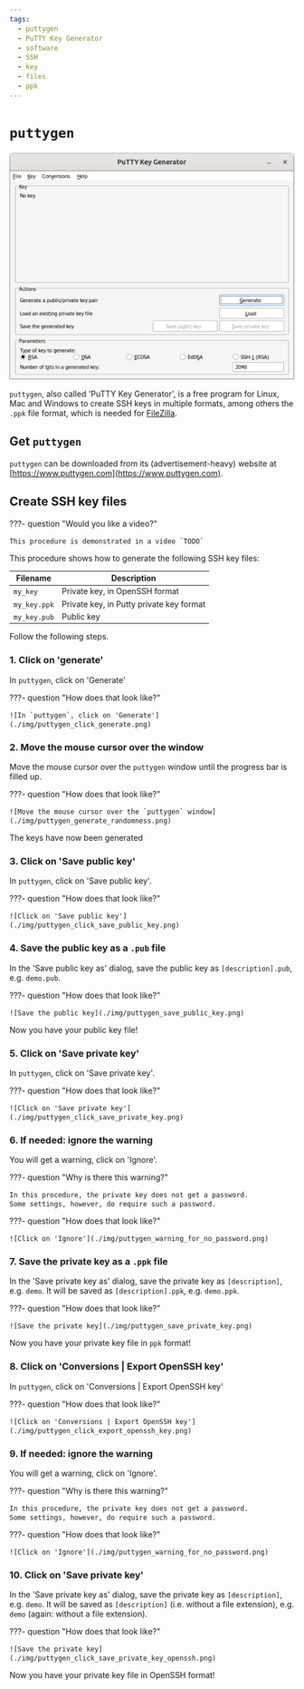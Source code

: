 ```yaml
---
tags:
  - puttygen
  - PuTTY Key Generator
  - software
  - SSH 
  - key
  - files
  - ppk
---
```


# `puttygen`

![`puttygen`](./img/puttygen.png)

`puttygen`, also called 'PuTTY Key Generator', is a free program
for Linux, Mac and Windows to create SSH keys in multiple formats,
among others the `.ppk` file format, which is needed for
[FileZilla](filezilla.md).

## Get `puttygen`

`puttygen` can be downloaded from its (advertisement-heavy)
website at [https://www.puttygen.com](https://www.puttygen.com).

## Create SSH key files

???- question "Would you like a video?"

    This procedure is demonstrated in a video `TODO`

This procedure shows how to generate the following SSH key files:

Filename    |Description
------------|----------------------
`my_key`    |Private key, in OpenSSH format
`my_key.ppk`|Private key, in Putty private key format
`my_key.pub`|Public key

Follow the following steps.

### 1. Click on 'generate'

In `puttygen`, click on 'Generate'

???- question "How does that look like?"

    ![In `puttygen`, click on 'Generate'](./img/puttygen_click_generate.png)

### 2. Move the mouse cursor over the window

Move the mouse cursor over the `puttygen` window
until the progress bar is filled up.

???- question "How does that look like?"

    ![Move the mouse cursor over the `puttygen` window](./img/puttygen_generate_randomness.png)

The keys have now been generated

### 3. Click on 'Save public key'

In `puttygen`, click on 'Save public key'.

???- question "How does that look like?"

    ![Click on 'Save public key'](./img/puttygen_click_save_public_key.png)

### 4. Save the public key as a `.pub` file

In the 'Save public key as' dialog, save the public key
as `[description].pub`, e.g. `demo.pub`.

???- question "How does that look like?"

    ![Save the public key](./img/puttygen_save_public_key.png)

Now you have your public key file!

### 5. Click on 'Save private key'

In `puttygen`, click on 'Save private key'.

???- question "How does that look like?"

    ![Click on 'Save private key'](./img/puttygen_click_save_private_key.png)

### 6. If needed: ignore the warning

You will get a warning, click on 'Ignore'.

???- question "Why is there this warning?"

    In this procedure, the private key does not get a password.
    Some settings, however, do require such a password.

???- question "How does that look like?"

    ![Click on 'Ignore'](./img/puttygen_warning_for_no_password.png)

### 7. Save the private key as a `.ppk` file

In the 'Save private key as' dialog, save the private key
as `[description]`, e.g. `demo`. It will be saved as
`[description].ppk`, e.g. `demo.ppk`.

???- question "How does that look like?"

    ![Save the private key](./img/puttygen_save_private_key.png)

Now you have your private key file in `ppk` format!

### 8. Click on 'Conversions | Export OpenSSH key'

In `puttygen`, click on 'Conversions | Export OpenSSH key'

???- question "How does that look like?"

    ![Click on 'Conversions | Export OpenSSH key'](./img/puttygen_click_export_openssh_key.png)

### 9. If needed: ignore the warning

You will get a warning, click on 'Ignore'.

???- question "Why is there this warning?"

    In this procedure, the private key does not get a password.
    Some settings, however, do require such a password.

???- question "How does that look like?"

    ![Click on 'Ignore'](./img/puttygen_warning_for_no_password.png)

### 10. Click on 'Save private key'

In the 'Save private key as' dialog, save the private key
as `[description]`, e.g. `demo`. It will be saved as
`[description]` (i.e. without a file extension), e.g. `demo`
(again: without a file extension).

???- question "How does that look like?"

    ![Save the private key](./img/puttygen_click_save_private_key_openssh.png)

Now you have your private key file in OpenSSH format!
